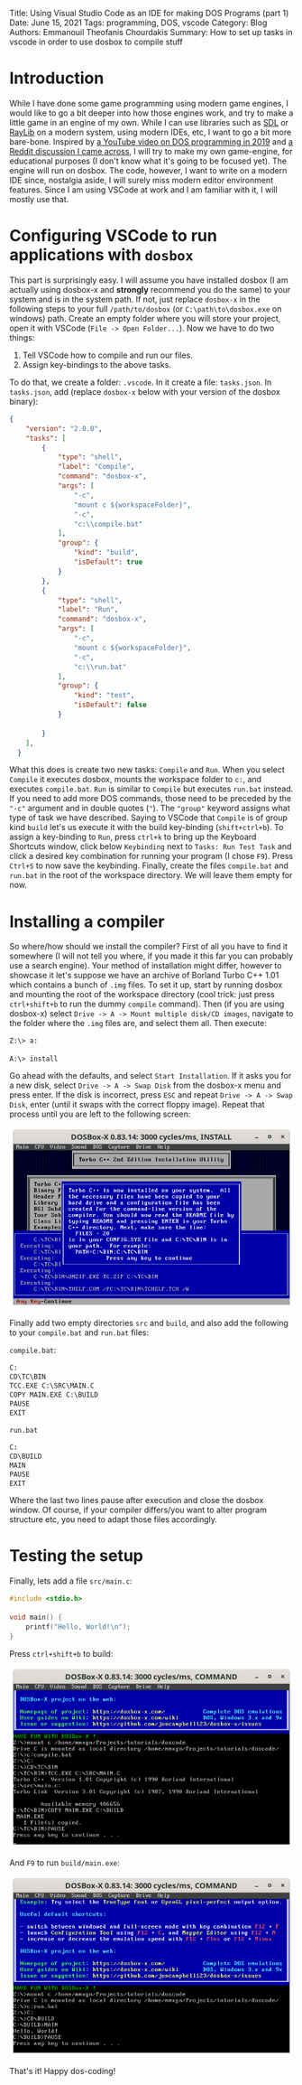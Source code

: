 Title: Using Visual Studio Code as an IDE for making DOS Programs (part 1)
Date: June 15, 2021
Tags: programming, DOS, vscode
Category: Blog
Authors: Emmanouil Theofanis Chourdakis
Summary: How to set up tasks in vscode in order to use dosbox to compile stuff

# Introduction

While I have done some game programming using modern game engines, I would like to go a bit deeper into how those engines work, and try to make a little game in an engine of my own. While I can use libraries such as [SDL](https://www.libsdl.org/download-2.0.php) or [RayLib](https://www.raylib.com/) on a modern system, using modern IDEs, etc, I want to go a bit more bare-bone. Inspired by [a YouTube video on DOS programming in 2019](https://www.youtube.com/watch?v=f9kaOk0a664) and [a Reddit discussion I came across](https://www.reddit.com/r/gamedev/comments/nu7mx8/how_can_i_get_started_with_gamegraphics/h0w2bky/?context=3), I will try to make my own game-engine, for educational purposes (I don't know what it's going to be focused yet). The engine will run on dosbox. The code, however, I want to write on a modern IDE since, nostalgia aside, I will surely miss modern editor environment features. Since I am using VSCode at work and I am familiar with it, I will mostly use that. 

# Configuring VSCode to run applications with `dosbox`

This part is surprisingly easy. I will assume you have installed dosbox (I am actually using dosbox-x and **strongly** recommend you do the same) to your system and is in the system path. If not, just replace `dosbox-x` in the following steps to your full `/path/to/dosbox` (or `C:\path\to\dosbox.exe` on windows) path. Create an empty folder where you will store your project, open it with VSCode (`File -> Open Folder...`). Now we have to do two things:

1. Tell VSCode how to compile and run our files.
2. Assign key-bindings to the above tasks.

To do that, we create a folder: `.vscode`. In it create a file: `tasks.json`. In `tasks.json`, add (replace `dosbox-x` below with your version of the dosbox binary):

```json
{
    "version": "2.0.0",
    "tasks": [
        {
            "type": "shell",
            "label": "Compile",
            "command": "dosbox-x",
            "args": [
                "-c",
                "mount c ${workspaceFolder}",
                "-c",
                "c:\\compile.bat"
            ],
            "group": {
                "kind": "build",
                "isDefault": true
            }
        },
        {
            "type": "shell",
            "label": "Run",
            "command": "dosbox-x",
            "args": [
                "-c",
                "mount c ${workspaceFolder}",
                "-c",
                "c:\\run.bat"
            ],
            "group": {
                "kind": "test",
                "isDefault": false
            }

        }        
    ],
  }
```

What this does is create two new tasks: `Compile` and `Run`. When you select `Compile` it executes dosbox, mounts the workspace folder to `c:`, and executes `compile.bat`. `Run` is similar to `Compile` but executes `run.bat` instead. If you need to add more DOS commands, those need to be preceded by the `"-c"` argument and in double quotes (`"`). The `"group"` keyword assigns what type of task we have described. Saying to VSCode that `Compile` is of group kind `build` let's us execute it with the build key-binding (`shift+ctrl+b`). To assign a key-binding to `Run`, press `ctrl+k` to bring up the Keyboard Shortcuts window, click below `Keybinding` next to `Tasks: Run Test Task` and click a desired key combination for running your program (I chose `F9`). Press `Ctrl+S` to now save the keybinding. Finally, create the files `compile.bat` and `run.bat` in the root of the workspace directory. We will leave them empty for now.


# Installing a compiler

So where/how should we install the compiler? First of all you have to find it somewhere (I will not tell you where, if you made it this far you can probably use a search engine). Your method of installation might differ, however to showcase it let's suppose we have an archive of Borland Turbo C++ 1.01 which contains a bunch of `.img` files. To set it up, start by running dosbox and mounting the root of the workspace directory (cool trick: just press `ctrl+shift+b` to run the dummy `compile` command). Then (if you are using dosbox-x) select `Drive -> A -> Mount multiple disk/CD images`, navigate to the folder where the `.img` files are, and select them all. Then execute:

```
Z:\> a:

A:\> install

```

Go ahead with the defaults, and select `Start Installation`. If it asks you for a new disk, select `Drive -> A -> Swap Disk` from the dosbox-x menu and press enter. If the disk is incorrect, press `ESC` and repeat `Drive -> A -> Swap Disk`, enter (until it swaps with the correct floppy image). Repeat that process until you are left to the following screen:


![Installation Complete!]({filename}../../../img/2c.png)


Finally add two empty directories `src` and `build`, and also add the following to your `compile.bat` and `run.bat` files:

`compile.bat`:

```batch
C:
CD\TC\BIN
TCC.EXE C:\SRC\MAIN.C
COPY MAIN.EXE C:\BUILD
PAUSE
EXIT
```

`run.bat`
```batch
C:
CD\BUILD 
MAIN
PAUSE
EXIT
```

Where the last two lines pause after execution and close the dosbox window. Of course, if your compiler differs/you want to alter program structure etc, you need to adapt those files accordingly.

# Testing the setup

Finally, lets add a file `src/main.c`:

```c
#include <stdio.h>

void main() {
    printf("Hello, World!\n");
}
```

Press `ctrl+shift+b` to build:


![Compiling with TCC]({filename}../../../img/2d.png)


And `F9` to run `build/main.exe`:

![Compiling with TCC]({filename}../../../img/2e.png)


That's it! Happy dos-coding!
